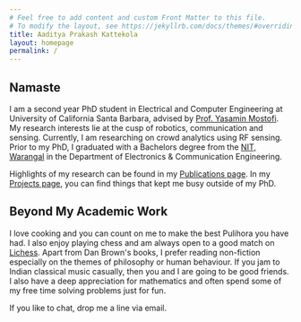 ```yaml
---
# Feel free to add content and custom Front Matter to this file.
# To modify the layout, see https://jekyllrb.com/docs/themes/#overriding-theme-defaults
title: Aaditya Prakash Kattekola
layout: homepage
permalink: /
---
```

## Namaste

I am a second year PhD student in Electrical and Computer Engineering at University of California Santa Barbara, advised by [Prof. Yasamin Mostofi](https://web.ece.ucsb.edu/~ymostofi/). My research interests lie at the cusp of robotics, communication and sensing. Currently, I am researching on crowd analytics using RF sensing. Prior to my PhD, I graduated with a Bachelors degree from the [NIT, Warangal](https://www.nitw.ac.in) in the Department of Electronics & Communication Engineering. 

Highlights of my research can be found in my [Publications page](./publications/). In my [Projects page](./projects/), you can find things that kept me busy outside of my PhD.

## Beyond My Academic Work
I love cooking and you can count on me to make the best Pulihora you have had. I also enjoy playing chess and am always open to a good match on [Lichess](https://lichess.org/@/AadityaP). Apart from Dan Brown's books, I prefer reading non-fiction especially on the themes of philosophy or human behaviour. If you jam to Indian classical music casually, then you and I are going to be good friends. I also have a deep appreciation for mathematics and often spend some of my free time solving problems just for fun. 

If you like to chat, drop me a line via email.

<!--
You can use HTML elements in Markdown, such as the comment element, and they won't be affected by a markdown parser. However, if you create an HTML element in your markdown file, you cannot use markdown syntax within that element's contents.
-->
